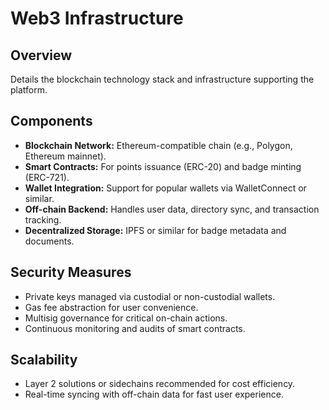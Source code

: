 # Web3 Infrastructure

## Overview

Details the blockchain technology stack and infrastructure supporting the platform.

## Components

- **Blockchain Network:** Ethereum-compatible chain (e.g., Polygon, Ethereum mainnet).
- **Smart Contracts:** For points issuance (ERC-20) and badge minting (ERC-721).
- **Wallet Integration:** Support for popular wallets via WalletConnect or similar.
- **Off-chain Backend:** Handles user data, directory sync, and transaction tracking.
- **Decentralized Storage:** IPFS or similar for badge metadata and documents.

## Security Measures

- Private keys managed via custodial or non-custodial wallets.
- Gas fee abstraction for user convenience.
- Multisig governance for critical on-chain actions.
- Continuous monitoring and audits of smart contracts.

## Scalability

- Layer 2 solutions or sidechains recommended for cost efficiency.
- Real-time syncing with off-chain data for fast user experience.
